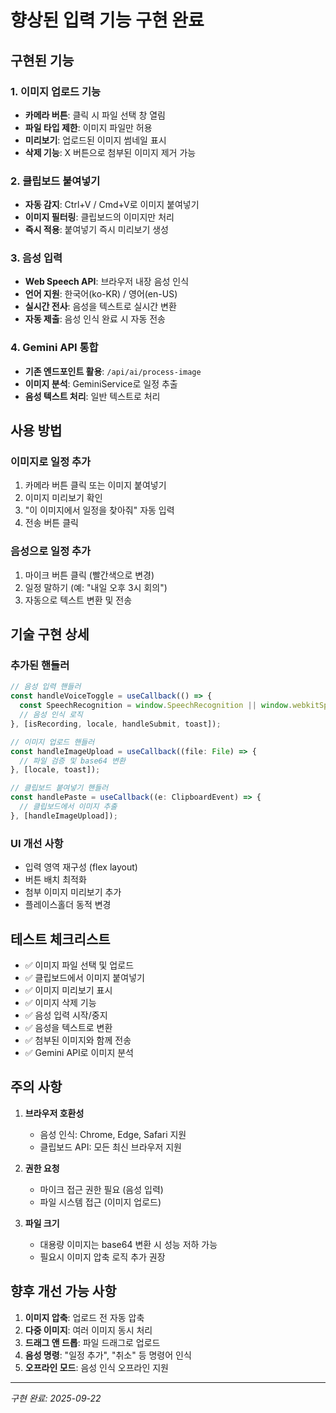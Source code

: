 # 향상된 입력 기능 구현 완료

## 구현된 기능

### 1. 이미지 업로드 기능
- **카메라 버튼**: 클릭 시 파일 선택 창 열림
- **파일 타입 제한**: 이미지 파일만 허용
- **미리보기**: 업로드된 이미지 썸네일 표시
- **삭제 기능**: X 버튼으로 첨부된 이미지 제거 가능

### 2. 클립보드 붙여넣기
- **자동 감지**: Ctrl+V / Cmd+V로 이미지 붙여넣기
- **이미지 필터링**: 클립보드의 이미지만 처리
- **즉시 적용**: 붙여넣기 즉시 미리보기 생성

### 3. 음성 입력
- **Web Speech API**: 브라우저 내장 음성 인식
- **언어 지원**: 한국어(ko-KR) / 영어(en-US)
- **실시간 전사**: 음성을 텍스트로 실시간 변환
- **자동 제출**: 음성 인식 완료 시 자동 전송

### 4. Gemini API 통합
- **기존 엔드포인트 활용**: `/api/ai/process-image`
- **이미지 분석**: GeminiService로 일정 추출
- **음성 텍스트 처리**: 일반 텍스트로 처리

## 사용 방법

### 이미지로 일정 추가
1. 카메라 버튼 클릭 또는 이미지 붙여넣기
2. 이미지 미리보기 확인
3. "이 이미지에서 일정을 찾아줘" 자동 입력
4. 전송 버튼 클릭

### 음성으로 일정 추가
1. 마이크 버튼 클릭 (빨간색으로 변경)
2. 일정 말하기 (예: "내일 오후 3시 회의")
3. 자동으로 텍스트 변환 및 전송

## 기술 구현 상세

### 추가된 핸들러
```typescript
// 음성 입력 핸들러
const handleVoiceToggle = useCallback(() => {
  const SpeechRecognition = window.SpeechRecognition || window.webkitSpeechRecognition;
  // 음성 인식 로직
}, [isRecording, locale, handleSubmit, toast]);

// 이미지 업로드 핸들러
const handleImageUpload = useCallback((file: File) => {
  // 파일 검증 및 base64 변환
}, [locale, toast]);

// 클립보드 붙여넣기 핸들러
const handlePaste = useCallback((e: ClipboardEvent) => {
  // 클립보드에서 이미지 추출
}, [handleImageUpload]);
```

### UI 개선 사항
- 입력 영역 재구성 (flex layout)
- 버튼 배치 최적화
- 첨부 이미지 미리보기 추가
- 플레이스홀더 동적 변경

## 테스트 체크리스트

- ✅ 이미지 파일 선택 및 업로드
- ✅ 클립보드에서 이미지 붙여넣기
- ✅ 이미지 미리보기 표시
- ✅ 이미지 삭제 기능
- ✅ 음성 입력 시작/중지
- ✅ 음성을 텍스트로 변환
- ✅ 첨부된 이미지와 함께 전송
- ✅ Gemini API로 이미지 분석

## 주의 사항

1. **브라우저 호환성**
   - 음성 인식: Chrome, Edge, Safari 지원
   - 클립보드 API: 모든 최신 브라우저 지원

2. **권한 요청**
   - 마이크 접근 권한 필요 (음성 입력)
   - 파일 시스템 접근 (이미지 업로드)

3. **파일 크기**
   - 대용량 이미지는 base64 변환 시 성능 저하 가능
   - 필요시 이미지 압축 로직 추가 권장

## 향후 개선 가능 사항

1. **이미지 압축**: 업로드 전 자동 압축
2. **다중 이미지**: 여러 이미지 동시 처리
3. **드래그 앤 드롭**: 파일 드래그로 업로드
4. **음성 명령**: "일정 추가", "취소" 등 명령어 인식
5. **오프라인 모드**: 음성 인식 오프라인 지원

---

*구현 완료: 2025-09-22*
